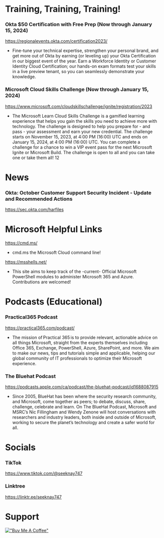 # Training, Training, Training!

### Okta $50 Certification with Free Prep (Now through January 15, 2024)
https://regionalevents.okta.com/certification2023/
- Fine-tune your technical expertise, strengthen your personal brand, and get more out of Okta by earning (or leveling up) your Okta Certification in our biggest event of the year. Earn a Workforce Identity or Customer Identity Cloud Certification; our hands-on exam formats test your skills in a live preview tenant, so you can seamlessly demonstrate your knowledge.

### Microsoft Cloud Skills Challenge (Now through January 15, 2024)
https://www.microsoft.com/cloudskillschallenge/ignite/registration/2023
- The Microsoft Learn Cloud Skills Challenge is a gamified learning experience that helps you gain the skills you need to achieve more with technology. The challenge is designed to help you prepare for - and pass - your assessment and earn your new credential. The challenge starts on November 15, 2023, at 4:00 PM (16:00) UTC and ends on January 15, 2024, at 4:00 PM (16:00) UTC. You can complete a challenge for a chance to win a VIP event pass for the next Microsoft Ignite or Microsoft Build. The challenge is open to all and you can take one or take them all! 12


# News

### Okta: October Customer Support Security Incident - Update and Recommended Actions
https://sec.okta.com/harfiles

# Microsoft Helpful Links

https://cmd.ms/
- cmd.ms the Microsoft Cloud command line!

https://msshells.net/
- This site aims to keep track of the -current- Official Microsoft PowerShell modules to administer Microsoft 365 and Azure. Contributions are welcomed!

# Podcasts (Educational)

### Practical365 Podcast

https://practical365.com/podcast/
- The mission of Practical 365 is to provide relevant, actionable advice on all things Microsoft, straight from the experts themselves including Office 365, Exchange, PowerShell, Azure, SharePoint, and more.  We aim to make our news, tips and tutorials simple and applicable, helping our global community of IT professionals to optimize their Microsoft experience.

### The Bluehat Podcast

https://podcasts.apple.com/ca/podcast/the-bluehat-podcast/id1688087915
- Since 2005, BlueHat has been where the security research community, and Microsoft, come together as peers; to debate, discuss, share, challenge, celebrate and learn. On The BlueHat Podcast, Microsoft and MSRC’s Nic Fillingham and Wendy Zenone will host conversations with researchers and industry leaders, both inside and outside of Microsoft, working to secure the planet’s technology and create a safer world for all.

# Socials

### TikTok
https://www.tiktok.com/@seeknay747

### Linktree
https://linktr.ee/seeknay747

# Support
[!["Buy Me A Coffee"](https://www.buymeacoffee.com/assets/img/custom_images/orange_img.png)](https://www.buymeacoffee.com/seeknay747)
